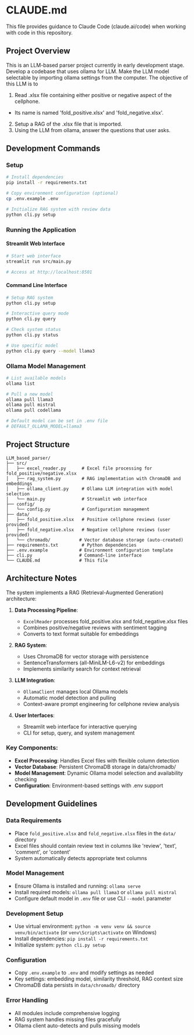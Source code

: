 # CLAUDE.md

This file provides guidance to Claude Code (claude.ai/code) when working with code in this repository.

## Project Overview

This is an LLM-based parser project currently in early development stage.
Develop a codebase that uses ollama for LLM.
Make the LLM model selectable by importing ollama settings from the computer.
The objective of this LLM is to 
1. Read .xlsx file containing either positive or negative aspect of the cellphone.
- Its name is named 'fold_positive.xlsx' and 'fold_negative.xlsx'.
2. Setup a RAG of the .xlsx file that is imported.
3. Using the LLM from ollama, answer the questions that user asks.

## Development Commands

### Setup
```bash
# Install dependencies
pip install -r requirements.txt

# Copy environment configuration (optional)
cp .env.example .env

# Initialize RAG system with review data
python cli.py setup
```

### Running the Application

#### Streamlit Web Interface
```bash
# Start web interface
streamlit run src/main.py

# Access at http://localhost:8501
```

#### Command Line Interface
```bash
# Setup RAG system
python cli.py setup

# Interactive query mode
python cli.py query

# Check system status
python cli.py status

# Use specific model
python cli.py query --model llama3
```

### Ollama Model Management
```bash
# List available models
ollama list

# Pull a new model
ollama pull llama3
ollama pull mistral
ollama pull codellama

# Default model can be set in .env file
# DEFAULT_OLLAMA_MODEL=llama3
```



## Project Structure

```
LLM_based_parser/
├── src/
│   ├── excel_reader.py      # Excel file processing for fold_positive/negative.xlsx
│   ├── rag_system.py        # RAG implementation with ChromaDB and embeddings
│   ├── ollama_client.py     # Ollama LLM integration with model selection
│   └── main.py              # Streamlit web interface
├── config/
│   └── config.py            # Configuration management
├── data/
│   ├── fold_positive.xlsx   # Positive cellphone reviews (user provided)
│   ├── fold_negative.xlsx   # Negative cellphone reviews (user provided)
│   └── chromadb/           # Vector database storage (auto-created)
├── requirements.txt         # Python dependencies
├── .env.example            # Environment configuration template
├── cli.py                  # Command-line interface
└── CLAUDE.md               # This file
```

## Architecture Notes

The system implements a RAG (Retrieval-Augmented Generation) architecture:

1. **Data Processing Pipeline**: 
   - `ExcelReader` processes fold_positive.xlsx and fold_negative.xlsx files
   - Combines positive/negative reviews with sentiment tagging
   - Converts to text format suitable for embeddings

2. **RAG System**:
   - Uses ChromaDB for vector storage with persistence
   - SentenceTransformers (all-MiniLM-L6-v2) for embeddings
   - Implements similarity search for context retrieval

3. **LLM Integration**:
   - `OllamaClient` manages local Ollama models
   - Automatic model detection and pulling
   - Context-aware prompt engineering for cellphone review analysis

4. **User Interfaces**:
   - Streamlit web interface for interactive querying
   - CLI for setup, query, and system management

### Key Components:
- **Excel Processing**: Handles Excel files with flexible column detection
- **Vector Database**: Persistent ChromaDB storage in data/chromadb/  
- **Model Management**: Dynamic Ollama model selection and availability checking
- **Configuration**: Environment-based settings with .env support

## Development Guidelines

### Data Requirements
- Place `fold_positive.xlsx` and `fold_negative.xlsx` files in the `data/` directory
- Excel files should contain review text in columns like 'review', 'text', 'comment', or 'content'
- System automatically detects appropriate text columns

### Model Management
- Ensure Ollama is installed and running: `ollama serve`
- Install required models: `ollama pull llama3` or `ollama pull mistral`
- Configure default model in `.env` file or use CLI `--model` parameter

### Development Setup
- Use virtual environment: `python -m venv venv && source venv/bin/activate` (or `venv\Scripts\activate` on Windows)
- Install dependencies: `pip install -r requirements.txt`
- Initialize system: `python cli.py setup`

### Configuration
- Copy `.env.example` to `.env` and modify settings as needed
- Key settings: embedding model, similarity threshold, RAG context size
- ChromaDB data persists in `data/chromadb/` directory

### Error Handling
- All modules include comprehensive logging
- RAG system handles missing files gracefully
- Ollama client auto-detects and pulls missing models